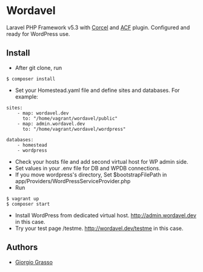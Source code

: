# Wordavel

Laravel PHP Framework v5.3 with [Corcel](https://github.com/corcel/corcel) and [ACF](https://github.com/corcel/acf) plugin.
Configured and ready for WordPress use.

## Install
- After git clone, run
```
$ composer install
```
- Set your Homestead.yaml file and define sites and databases. For example:
```
sites:
    - map: wordavel.dev
      to: "/home/vagrant/wordavel/public"
    - map: admin.wordavel.dev
      to: "/home/vagrant/wordavel/wordpress"

databases:
    - homestead
    - wordpress
```
- Check your hosts file and add second virtual host for WP admin side.
- Set values in your .env file for DB and WPDB connections.
- If you move wordpress's directory, Set $bootstrapFilePath in app/Providers/WordPressServiceProvider.php
- Run
```
$ vagrant up
$ composer start
```
- Install WordPress from dedicated virtual host. http://admin.wordavel.dev in this case.
- Try your test page /testme. http://wordavel.dev/testme in this case.

## Authors
- [Giorgio Grasso](http://giorgiograsso.com)

